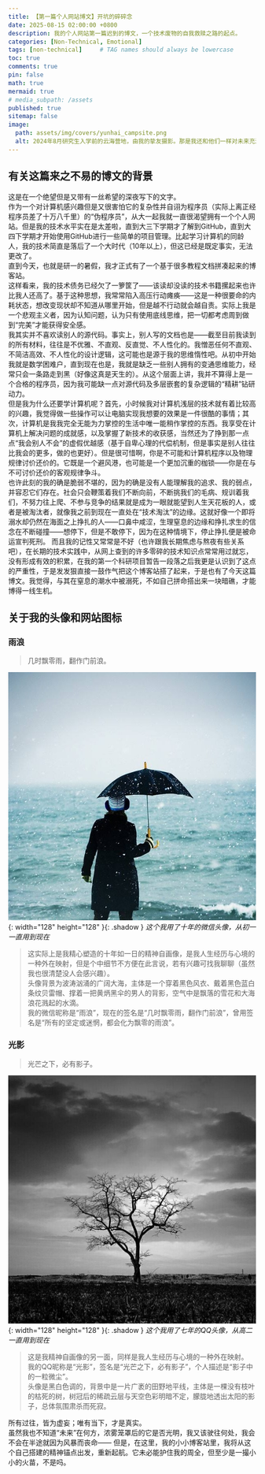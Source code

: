 ```yaml
---
title: 【第一篇个人网站博文】开坑的碎碎念
date: 2025-08-15 02:00:00 +0800
description: 我的个人网站第一篇迟到的博文，一个技术废物的自我救赎之路的起点。
categories: [Non-Technical, Emotional]
tags: [non-technical]     # TAG names should always be lowercase
toc: true
comments: true
pin: false
math: true
mermaid: true
# media_subpath: /assets
published: true
sitemap: false
image:
  path: assets/img/covers/yunhai_campsite.png
  alt: 2024年8月研究生入学前的云海营地，由我的挚友摄影。那是我还和他们一样对未来充满着希望。
---
```

## 有关这篇来之不易的博文的背景

这是在一个绝望但是又带有一丝希望的深夜写下的文字。  
作为一个对计算机感兴趣但是又很害怕它的复杂性并自诩为程序员（实际上离正经程序员差了十万八千里）的“伪程序员”，从大一起我就一直很渴望拥有一个个人网站。但是我的技术水平实在是太差啦，直到大三下学期才了解到GitHub，直到大四下学期才开始使用GitHub进行一些简单的项目管理。比起学习计算机的同龄人，我的技术简直是落后了一个大时代（10年以上），但这已经是既定事实，无法更改了。  
直到今天，也就是研一的暑假，我才正式有了一个基于很多教程文档拼凑起来的博客站。  
这样看来，我的技术债务已经欠了一箩筐了——该读却没读的技术书籍摞起来也许比我人还高了。基于这种思想，我常常陷入高压行动瘫痪——这是一种很要命的内耗状态，想改变现状却不知道从哪里开始，但是越不行动就会越自责。实际上我是一个悲观主义者，因为认知问题，认为只有使用底线思维，把一切都考虑周到做到“完美”才能获得安全感。  
我其实并不喜欢读别人的源代码。事实上，别人写的文档也是——截至目前我读到的所有材料，往往是不优雅、不直观、反直觉、不人性化的。我憎恶任何不直观、不简洁高效、不人性化的设计逻辑，这可能也是源于我的思维惰性吧。从初中开始我就是数学困难户，直到现在也是，我就是缺乏一些别人拥有的变通思维能力，经常只会一条路走到黑（好像这真是天生的）。从这个层面上讲，我并不算得上是一个合格的程序员，因为我可能缺一点对源代码及多层嵌套的复杂逻辑的“精耕”钻研动力。  
但是我为什么还要学计算机呢？首先，小时候我对计算机浅层的技术就有着比较高的兴趣，我觉得做一些操作可以让电脑实现我想要的效果是一件很酷的事情；其次，计算机是我我完全无能为力掌控的生活中唯一能稍作掌控的东西。我享受在计算机上解决问题的成就感，以及掌握了新技术的收获感，当然还为了挣到那一点点“我会别人不会”的虚假优越感（基于自卑心理的代偿机制，但是事实是别人往往比我会的更多，做的也更好）。但是很可惜啊，你是不可能和计算机程序以及物理规律讨价还价的。它既是一个避风港，也可能是一个更加沉重的枷锁——你是在与不可讨价还价的客观规律争斗。  
也许此刻的我的确是脆弱不堪的，因为的确是没有人能理解我的追求、我的弱点，并容忍它们存在。社会只会鞭策着我们不断向前，不断挑我们的毛病、规训着我们，不努力往上爬、不参与竞争的结果就是成为一眼就能望到人生天花板的人，或者是被淘汰者，就像我之前到现在一直处在“技术淘汰”的边缘。这就好像一个即将溺水却仍然在海面之上挣扎的人——口鼻中咸涩，生理窒息的边缘和挣扎求生的信念在不断碰撞——想停下，但是不敢停下，因为在这种情境下，停止挣扎便是被命运宣判死刑。
而且我的记性又常常是不好（也许跟我长期焦虑与熬夜有些关系吧），在长期的技术实践中，从网上查到的许多零碎的技术知识点常常用过就忘，没有形成有效的积累，在我的第一个科研项目暂告一段落之后我更是认识到了这点的严重性，于是发发狠直接一鼓作气把这个博客站搭了起来，于是也有了今天这篇博文。我觉得，与其在窒息的潮水中被溺死，不如自己拼命搭出来一块暗礁，才能博得一线生机。


## 关于我的头像和网站图标
### 雨浪
> 几时飘零雨，翻作门前浪。

  ![raining waves](assets/img/avatar.jpg){: width="128" height="128" }{: .shadow }
  _这个我用了十年的微信头像，从初一一直用到现在_

> 这实际上是我精心塑造的十年如一日的精神自画像，是我人生经历与心境的一种外在映射，但是个中细节不方便在此言说，若有兴趣可找我聊聊（虽然我也很清楚没人会感兴趣）。  
> 头像背景为波涛汹涌的广阔大海，主体是一个穿着黑色风衣、戴着黑色蓝白条纹贝雷帽、撑着一把黄炳黑伞的男人的背影，空气中是飘落的雪花和大海浪花溅起的水滴。  
> 我的微信昵称是“雨浪”，现在的签名是“几时飘零雨，翻作门前浪”，曾用签名是“所有的坚定或迷惘，都会化为飘零的雨浪”。  

### 光影
> 光芒之下，必有影子。

  ![lighting shadow](assets/img/favicons/web-app-manifest-512x512.png){: width="128" height="128" }{: .shadow }
  _这个我用了七年的QQ头像，从高二一直用到现在_

> 这是我精神自画像的另一面，同样是我人生经历与心境的一种外在映射。  
> 我的QQ昵称是“光影”，签名是“光芒之下，必有影子”，个人描述是“影子中的一粒微尘”。  
> 头像是黑白色调的，背景中是一片广袤的田野地平线，主体是一棵没有枝叶的枯死的树，树冠后的稀疏云层与天空色彩明暗不定，朦胧地透出太阳的影子，总体氛围肃杀而死寂。

所有过往，皆为虚妄；唯有当下，才是真实。  
虽然我也不知道“未来”在何方，浓雾笼罩后的它是否光明，我又该驶往何处，我会不会在半途就因为风暴而丧命——
但是，在这里，我的小小博客站里，我将从这个自己搭建的精神锚点出发，重新起航。它未必能护住我的周全，但至少是一撮小小的火苗，不是吗。